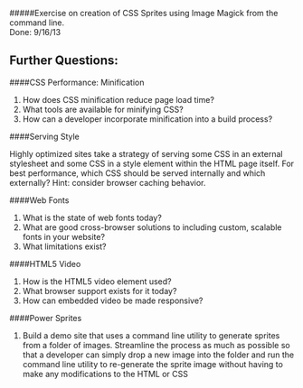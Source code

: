 #####Exercise on creation of CSS Sprites using Image Magick from the command line.  
Done: 9/16/13

Further Questions:
------------------

####CSS Performance: Minification

1. How does CSS minification reduce page load time?
1. What tools are available for minifying CSS?
1. How can a developer incorporate minification into a build process?

####Serving Style

Highly optimized sites take a strategy of serving some CSS in an external stylesheet and some CSS in a style element within the HTML page itself. For best performance, which CSS should be served internally and which externally? Hint: consider browser caching behavior.

####Web Fonts

1. What is the state of web fonts today?
1. What are good cross-browser solutions to including custom, scalable fonts in your website?
1. What limitations exist?

####HTML5 Video

1. How is the HTML5 video element used?
1. What browser support exists for it today?
1. How can embedded video be made responsive?

####Power Sprites

1. Build a demo site that uses a command line utility to generate sprites from a folder of images. Streamline the process as much as possible so that a developer can simply drop a new image into the folder and run the command line utility to re-generate the sprite image without having to make any modifications to the HTML or CSS
